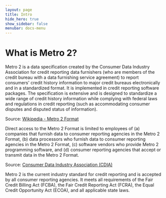 ```yaml
---
layout: page
title: Intro
hide_hero: true
show_sidebar: false
menubar: docs-menu
---
```


# What is Metro 2?

Metro 2 is a data specification created by the Consumer Data Industry Association for credit reporting data furnishers (who are members of the credit bureau with a data furnishing service agreement) to report consumers' credit history information to major credit bureaus electronically and in a standardized format. It is implemented in credit reporting software packages. The specification is extensive and is designed to standardize a wide range of credit history information while complying with federal laws and regulations in credit reporting (such as accommodating consumer disputes and disputed status of information).

Source: [Wikipedia - Metro 2 Format](https://en.wikipedia.org/wiki/Metro_2_format)

Direct access to the Metro 2 Format is limited to employees of (a) companies that furnish data to consumer reporting agencies in the Metro 2 Format, (b) data processors who furnish data to consumer reporting agencies in the Metro 2 Format, (c) software vendors who provide Metro 2 programming software, and (d) consumer reporting agencies that accept or transmit data in the Metro 2 Format.

Source: [Consumer Data Industry Association (CDIA)](https://www.cdiaonline.org/resources/furnishers-of-data-overview/metro2-information/)

Metro 2 is the current industry standard for credit reporting and is accepted by all consumer reporting agencies. It meets all requirements of the Fair Credit Billing Act
(FCBA), the Fair Credit Reporting Act (FCRA), the Equal Credit Opportunity Act (ECOA), and all applicable state laws.
